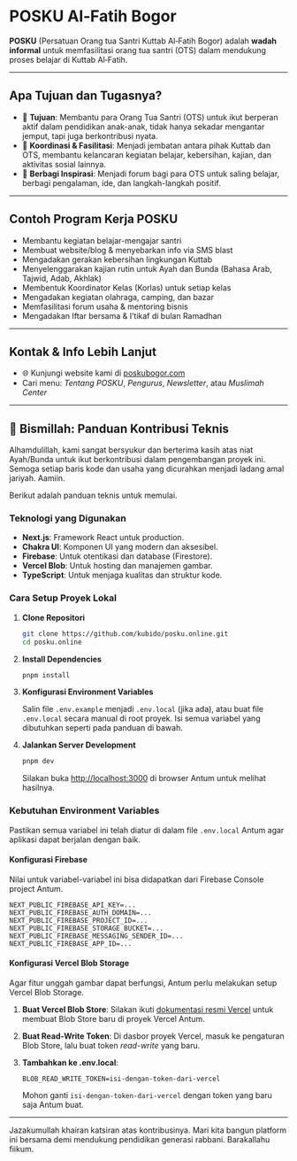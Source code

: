 # POSKU Al‑Fatih Bogor

**POSKU** (Persatuan Orang tua Santri Kuttab Al‑Fatih Bogor) adalah **wadah informal** untuk memfasilitasi orang tua santri (OTS) dalam mendukung proses belajar di Kuttab Al‑Fatih.

---

## Apa Tujuan dan Tugasnya?

- 🌱 **Tujuan**: Membantu para Orang Tua Santri (OTS) untuk ikut berperan aktif dalam pendidikan anak-anak, tidak hanya sekadar mengantar jemput, tapi juga berkontribusi nyata.
- 💬 **Koordinasi & Fasilitasi**: Menjadi jembatan antara pihak Kuttab dan OTS, membantu kelancaran kegiatan belajar, kebersihan, kajian, dan aktivitas sosial lainnya.
- 🤝 **Berbagi Inspirasi**: Menjadi forum bagi para OTS untuk saling belajar, berbagi pengalaman, ide, dan langkah-langkah positif.

---

## Contoh Program Kerja POSKU

- Membantu kegiatan belajar-mengajar santri
- Membuat website/blog & menyebarkan info via SMS blast
- Mengadakan gerakan kebersihan lingkungan Kuttab
- Menyelenggarakan kajian rutin untuk Ayah dan Bunda (Bahasa Arab, Tajwid, Adab, Akhlak)
- Membentuk Koordinator Kelas (Korlas) untuk setiap kelas
- Mengadakan kegiatan olahraga, camping, dan bazar
- Memfasilitasi forum usaha & mentoring bisnis
- Mengadakan Iftar bersama & I’tikaf di bulan Ramadhan

---

## Kontak & Info Lebih Lanjut

- 🌐 Kunjungi website kami di [poskubogor.com](https://www.poskubogor.com)
- Cari menu: *Tentang POSKU*, *Pengurus*, *Newsletter*, atau *Muslimah Center*

---

## 🚀 Bismillah: Panduan Kontribusi Teknis

Alhamdulillah, kami sangat bersyukur dan berterima kasih atas niat Ayah/Bunda untuk ikut berkontribusi dalam pengembangan proyek ini. Semoga setiap baris kode dan usaha yang dicurahkan menjadi ladang amal jariyah. Aamiin.

Berikut adalah panduan teknis untuk memulai.

### Teknologi yang Digunakan

- **Next.js**: Framework React untuk production.
- **Chakra UI**: Komponen UI yang modern dan aksesibel.
- **Firebase**: Untuk otentikasi dan database (Firestore).
- **Vercel Blob**: Untuk hosting dan manajemen gambar.
- **TypeScript**: Untuk menjaga kualitas dan struktur kode.

### Cara Setup Proyek Lokal

1.  **Clone Repositori**

    ```bash
    git clone https://github.com/kubido/posku.online.git
    cd posku.online
    ```

2.  **Install Dependencies**

    ```bash
    pnpm install
    ```

3.  **Konfigurasi Environment Variables**

    Salin file `.env.example` menjadi `.env.local` (jika ada), atau buat file `.env.local` secara manual di root proyek. Isi semua variabel yang dibutuhkan seperti pada panduan di bawah.

4.  **Jalankan Server Development**

    ```bash
    pnpm dev
    ```

    Silakan buka [http://localhost:3000](http://localhost:3000) di browser Antum untuk melihat hasilnya.

### Kebutuhan Environment Variables

Pastikan semua variabel ini telah diatur di dalam file `.env.local` Antum agar aplikasi dapat berjalan dengan baik.

#### Konfigurasi Firebase
Nilai untuk variabel-variabel ini bisa didapatkan dari Firebase Console project Antum.

```
NEXT_PUBLIC_FIREBASE_API_KEY=...
NEXT_PUBLIC_FIREBASE_AUTH_DOMAIN=...
NEXT_PUBLIC_FIREBASE_PROJECT_ID=...
NEXT_PUBLIC_FIREBASE_STORAGE_BUCKET=...
NEXT_PUBLIC_FIREBASE_MESSAGING_SENDER_ID=...
NEXT_PUBLIC_FIREBASE_APP_ID=...
```

#### Konfigurasi Vercel Blob Storage
Agar fitur unggah gambar dapat berfungsi, Antum perlu melakukan setup Vercel Blob Storage.

1.  **Buat Vercel Blob Store**: Silakan ikuti [dokumentasi resmi Vercel](https://vercel.com/docs/storage/vercel-blob/quickstart) untuk membuat Blob Store baru di proyek Vercel Antum.
2.  **Buat Read-Write Token**: Di dasbor proyek Vercel, masuk ke pengaturan Blob Store, lalu buat token *read-write* yang baru.
3.  **Tambahkan ke .env.local**:

    ```
    BLOB_READ_WRITE_TOKEN=isi-dengan-token-dari-vercel
    ```

    Mohon ganti `isi-dengan-token-dari-vercel` dengan token yang baru saja Antum buat.

---

Jazakumullah khairan katsiran atas kontribusinya. Mari kita bangun platform ini bersama demi mendukung pendidikan generasi rabbani. Barakallahu fiikum.